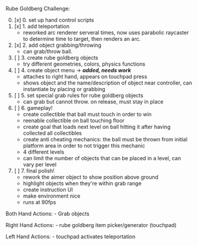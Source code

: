 Rube Goldberg Challenge:

 0. [x] 0. set up hand control scripts
 1. [x] 1. add teleportation
 	- reworked arc renderer serveral times, now uses parabolic raycaster to determine time to target,
 	  then renders an arc.
 2. [x] 2. add object grabbing/throwing 
 	- can grab/throw ball. 
 3. [ ] 3. create rube goldberg objects
 	- try different geometries, colors, physics functions
 4. [ ] 4. create object menu -> _**added, needs work**_
 	- attaches to right hand, appears on touchpad press
 	- shows object and the name/description of object near controller, can instantiate by placing or grabbing
 5. [ ] 5. set special grab rules for rube goldberg objects
 	- can grab but cannot throw. on release, must stay in place
 6. [ ] 6. gameplay!
 	- create collectible that ball must touch in order to win
 	- reenable collectible on ball touching floor
 	- create goal that loads next level on ball hitting it after 
 	  having collected all collectibles
 	- create anti cheating mechanics: the ball must be thrown from initial
 	  platform area in order to not trigger this mechanic
 	- 4 different levels
 	- can limit the number of objects that can be placed in a 
 	   level, can vary per level
 7. [ ] 7. final polish!
 	- rework the aimer object to show position above ground
 	- highlight objects when they're within grab range
 	- create instruction UI
 	- make environment nice
 	- runs at 90fps

 Both Hand Actions:
    - Grab objects

 Right Hand Actions:
    - rube goldberg item picker/generator (touchpad)
 
 Left Hand Actions:
    - touchpad activates teleportation